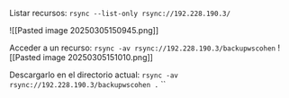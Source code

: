 
Listar recursos:
`rsync --list-only rsync://192.228.190.3/`

![[Pasted image 20250305150945.png]]

Acceder a un recurso:
`rsync -av rsync://192.228.190.3/backupwscohen`
![[Pasted image 20250305151010.png]]

Descargarlo en el directorio actual:
`rsync -av rsync://192.228.190.3/backupwscohen .`
``
